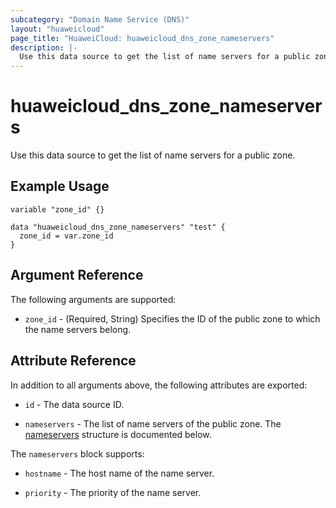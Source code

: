 ```yaml
---
subcategory: "Domain Name Service (DNS)"
layout: "huaweicloud"
page_title: "HuaweiCloud: huaweicloud_dns_zone_nameservers"
description: |-
  Use this data source to get the list of name servers for a public zone.
---
```


# huaweicloud_dns_zone_nameservers

Use this data source to get the list of name servers for a public zone.

## Example Usage

```hcl
variable "zone_id" {}

data "huaweicloud_dns_zone_nameservers" "test" {
  zone_id = var.zone_id
}
```

## Argument Reference

The following arguments are supported:

* `zone_id` - (Required, String) Specifies the ID of the public zone to which the name servers belong.

## Attribute Reference

In addition to all arguments above, the following attributes are exported:

* `id` - The data source ID.

* `nameservers` - The list of name servers of the public zone.
  The [nameservers](#dns_zone_nameservers_attr) structure is documented below.

<a name="dns_zone_nameservers_attr"></a>
The `nameservers` block supports:

* `hostname` - The host name of the name server.

* `priority` - The priority of the name server.
